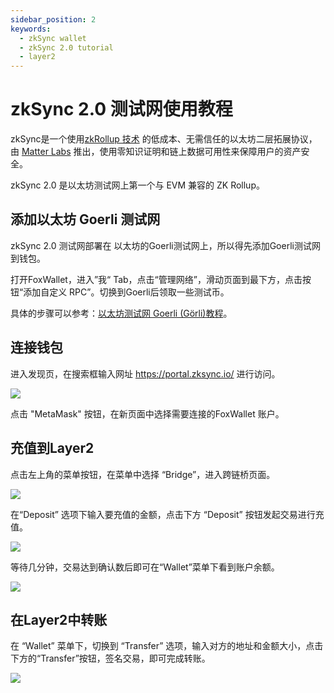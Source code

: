 ```yaml
---
sidebar_position: 2
keywords:
  - zkSync wallet
  - zkSync 2.0 tutorial
  - layer2
---
```


# zkSync 2.0 测试网使用教程
zkSync是一个使用[zkRollup 技术](https://docs.zksync.io/userdocs/tech.html#zk-rollup-architecture) 的低成本、无需信任的以太坊二层拓展协议，由 [Matter Labs](https://matter-labs.io/) 推出，使用零知识证明和链上数据可用性来保障用户的资产安全。

zkSync 2.0 是以太坊测试网上第一个与 EVM 兼容的 ZK Rollup。

## 添加以太坊 Goerli 测试网
zkSync 2.0 测试网部署在 以太坊的Goerli测试网上，所以得先添加Goerli测试网到钱包。

打开FoxWallet，进入”我“ Tab，点击“管理网络”，滑动页面到最下方，点击按钮“添加自定义 RPC”。切换到Goerli后领取一些测试币。

具体的步骤可以参考：[以太坊测试网 Goerli (Görli)教程](../ethereum/goerli)。

## 连接钱包

进入发现页，在搜索框输入网址 https://portal.zksync.io/ 进行访问。

![](../img/zksync-2-1.webp)

点击 "MetaMask" 按钮，在新页面中选择需要连接的FoxWallet 账户。

## 充值到Layer2
点击左上角的菜单按钮，在菜单中选择 “Bridge”，进入跨链桥页面。

![](../img/zksync-2-3.webp)

在“Deposit” 选项下输入要充值的金额，点击下方 “Deposit” 按钮发起交易进行充值。

![](../img/zksync-2-4.webp)

等待几分钟，交易达到确认数后即可在“Wallet”菜单下看到账户余额。

![](../img/zksync-2-5.webp)

## 在Layer2中转账
在 “Wallet” 菜单下，切换到 “Transfer” 选项，输入对方的地址和金额大小，点击下方的“Transfer”按钮，签名交易，即可完成转账。

![](../img/zksync-2-6.webp)





